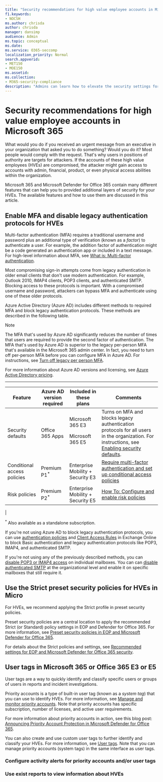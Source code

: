 ```yaml
---
title: "Security recommendations for high value employee accounts in Microsoft 365"
f1.keywords:
- NOCSH
ms.author: chrisda
author: chrisda
manager: dansimp
audience: Admin
ms.topic: conceptual
ms.date:
ms.service: O365-seccomp
localization_priority: Normal
search.appverid:
- MET150
- MOE150
ms.assetid:
ms.collection:
- M365-security-compliance
description: "Admins can learn how to elevate the security settings for priority accounts or other high value employees (HVEs) in their Microsoft 365 organization"
---
```


# Security recommendations for high value employee accounts in Microsoft 365

What would you do if you received an urgent message from an executive in your organization that asked you to do something? Would you do it? Most people would comply with the request. That's why users in positions of authority are targets for attackers. If the accounts of these high value employees (HVEs) are compromised, the attacker might gain access to accounts with admin, financial, product, or even physical access abilities within the organization.

Microsoft 365 and Microsoft Defender for Office 365 contain many different features that can help you to provided additional layers of security for your HVEs. The available features and how to use them are discussed in this article.

## Enable MFA and disable legacy authentication protocols for HVEs

Multi-factor authentication (MFA) requires a traditional username and password plus an additional type of verification (known as a _factor_) to authenticate a user. For example, the addition factor of authentication might be a code generated an authentication app or included in a text message. For high-level information about MFA, see [What is: Multi-factor authentication](https://support.microsoft.com/help/4577374).

Most compromising sign-in attempts come from legacy authentication in older email clients that don't use modern authentication. For example, Outlook 2010, IMAP4 clients, POP3 clients, and authenticated SMTP. Blocking access to these protocols is important. With a compromised username and password, attackers can bypass MFA and authenticate using one of these older protocols.

Azure Active Directory (Azure AD) includes different methods to required MFA and block legacy authentication protocols. These methods are described in the following table.

> [!NOTE]
> The MFA that's used by Azure AD significantly reduces the number of times that users are required to provide the second factor of authentication. The MFA that's used by Azure AD is superior to the legacy per-person MFA that's available in the Microsoft 365 admin center. In fact, you need to turn off per-person MFA before you can configure MFA in Azure AD. For instructions, see [Turn off legacy per person MFA](https://docs.microsoft.com/microsoft-365/admin/security-and-compliance/set-up-multi-factor-authentication#turn-off-legacy-per-person-mfa).

For more information about Azure AD versions and licensing, see [Azure Active Directory pricing](https://azure.microsoft.com/pricing/details/active-directory/).

****

|Feature|Azure AD version required|Included in these plans|Comments|
|---|---|---|---|
|Security defaults|Office 365 Apps|Microsoft 365 E3 <p> Microsoft 365 E5|Turns on MFA and blocks legacy authentication protocols for all users in the organization. For instructions, see [Enabling security defaults](https://docs.microsoft.com/azure/active-directory/fundamentals/concept-fundamentals-security-defaults#enabling-security-defaults).|
|Conditional access policies|Premium P1<sup>\*</sup>|Enterprise Mobility + Security E3|[Require multi-factor authentication and set up conditional access policies](https://docs.microsoft.com/microsoft-365/campaigns/m365-campaigns-conditional-access)|
|Risk policies|Premium P2<sup>\*</sup>|Enterprise Mobility + Security E5|[How To: Configure and enable risk policies](https://docs.microsoft.com/azure/active-directory/identity-protection/howto-identity-protection-configure-risk-policies)|
|

<sup>\*</sup> Also available as a standalone subscription.

If you're not using Azure AD to block legacy authentication protocols, you can use [authentication policies](https://docs.microsoft.com/exchange/clients-and-mobile-in-exchange-online/disable-basic-authentication-in-exchange-online) and [Client Access Rules](https://docs.microsoft.com/exchange/clients-and-mobile-in-exchange-online/client-access-rules/client-access-rules) in Exchange Online to block Basic authentication and legacy authentication protocols like POP3, IMAP4, and authenticated SMTP.

If you're not using any of the previously described methods, you can [disable POP3 or IMAP4 access](https://docs.microsoft.com/exchange/clients-and-mobile-in-exchange-online/pop3-and-imap4/enable-or-disable-pop3-or-imap4-access) on individual mailboxes. You can can [disable authenticated SMTP](https://docs.microsoft.com/exchange/clients-and-mobile-in-exchange-online/authenticated-client-smtp-submission) at the organizational level and enable it on specific mailboxes that still require it.

## Use the Strict preset security policies for HVEs in Micro

For HVEs, we recommend applying the Strict profile in preset security policies.

Preset security policies are a central location to apply the recommended Strict (or Standard) policy settings in EOP and Defender for Office 365. For more information, see [Preset security policies in EOP and Microsoft Defender for Office 365](preset-security-policies.md).

For details about the Strict policies and settings, see [Recommended settings for EOP and Microsoft Defender for Office 365 security](recommended-settings-for-eop-and-office365-atp.md).

## User tags in Microsoft 365 or Office 365 E3 or E5

User tags are a way to quickly identify and classify specific users or groups of users in reports and incident investigations.

Priority accounts is a type of built-in user tag (known as a _system tag_) that you can use to identify HVEs. For more information, see [Manage and monitor priority accounts](https://docs.microsoft.com/microsoft-365/admin/setup/priority-accounts). Note that priority accounts has specific subscription, number of licenses, and active user requirements.

For more information about priority accounts in action, see this blog post: [Announcing Priority Account Protection in Microsoft Defender for Office 365](https://techcommunity.microsoft.com/t5/microsoft-defender-for-office/announcing-priority-account-protection-in-microsoft-defender-for/ba-p/1696385).

You can also create and use custom user tags to further identify and classify your HVEs. For more information, see [User tags](user-tags.md). Note that you can manage priority accounts (system tags) in the same interface as user tags.

### Configure activity alerts for priority accounts and/or user tags

### Use exist reports to view information about HVEs
